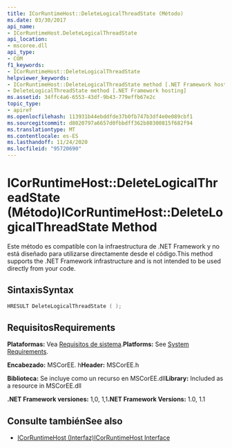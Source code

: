 ```yaml
---
title: ICorRuntimeHost::DeleteLogicalThreadState (Método)
ms.date: 03/30/2017
api_name:
- ICorRuntimeHost.DeleteLogicalThreadState
api_location:
- mscoree.dll
api_type:
- COM
f1_keywords:
- ICorRuntimeHost::DeleteLogicalThreadState
helpviewer_keywords:
- ICorRuntimeHost::DeleteLogicalThreadState method [.NET Framework hosting]
- DeleteLogicalThreadState method [.NET Framework hosting]
ms.assetid: 34ffc4a6-6553-43df-9b43-779effb67e2c
topic_type:
- apiref
ms.openlocfilehash: 113931b44ebddfde37b0fb747b3df4e0e089cbf1
ms.sourcegitcommit: d8020797a6657d0fbbdff362b80300815f682f94
ms.translationtype: MT
ms.contentlocale: es-ES
ms.lasthandoff: 11/24/2020
ms.locfileid: "95720690"
---
```

# <a name="icorruntimehostdeletelogicalthreadstate-method"></a><span data-ttu-id="0e8f6-102">ICorRuntimeHost::DeleteLogicalThreadState (Método)</span><span class="sxs-lookup"><span data-stu-id="0e8f6-102">ICorRuntimeHost::DeleteLogicalThreadState Method</span></span>

<span data-ttu-id="0e8f6-103">Este método es compatible con la infraestructura de .NET Framework y no está diseñado para utilizarse directamente desde el código.</span><span class="sxs-lookup"><span data-stu-id="0e8f6-103">This method supports the .NET Framework infrastructure and is not intended to be used directly from your code.</span></span>  
  
## <a name="syntax"></a><span data-ttu-id="0e8f6-104">Sintaxis</span><span class="sxs-lookup"><span data-stu-id="0e8f6-104">Syntax</span></span>  
  
```cpp  
HRESULT DeleteLogicalThreadState ( );  
```  
  
## <a name="requirements"></a><span data-ttu-id="0e8f6-105">Requisitos</span><span class="sxs-lookup"><span data-stu-id="0e8f6-105">Requirements</span></span>  

 <span data-ttu-id="0e8f6-106">**Plataformas:** Vea [Requisitos de sistema](../../get-started/system-requirements.md).</span><span class="sxs-lookup"><span data-stu-id="0e8f6-106">**Platforms:** See [System Requirements](../../get-started/system-requirements.md).</span></span>  
  
 <span data-ttu-id="0e8f6-107">**Encabezado:** MSCorEE. h</span><span class="sxs-lookup"><span data-stu-id="0e8f6-107">**Header:** MSCorEE.h</span></span>  
  
 <span data-ttu-id="0e8f6-108">**Biblioteca:** Se incluye como un recurso en MSCorEE.dll</span><span class="sxs-lookup"><span data-stu-id="0e8f6-108">**Library:** Included as a resource in MSCorEE.dll</span></span>  
  
 <span data-ttu-id="0e8f6-109">**.NET Framework versiones:** 1,0, 1,1</span><span class="sxs-lookup"><span data-stu-id="0e8f6-109">**.NET Framework Versions:** 1.0, 1.1</span></span>  
  
## <a name="see-also"></a><span data-ttu-id="0e8f6-110">Consulte también</span><span class="sxs-lookup"><span data-stu-id="0e8f6-110">See also</span></span>

- [<span data-ttu-id="0e8f6-111">ICorRuntimeHost (Interfaz)</span><span class="sxs-lookup"><span data-stu-id="0e8f6-111">ICorRuntimeHost Interface</span></span>](icorruntimehost-interface.md)
